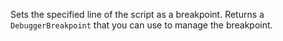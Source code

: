 Sets the specified line of the script as a breakpoint. Returns a `DebuggerBreakpoint` that you can use to manage the breakpoint.